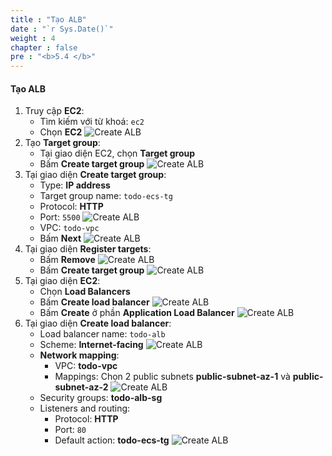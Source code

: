 ```yaml
---
title : "Tạo ALB"
date : "`r Sys.Date()`"
weight : 4
chapter : false
pre : "<b>5.4 </b>"
---
```

#### Tạo ALB
1. Truy cập **EC2**:
    - Tìm kiếm với từ khoá: `ec2`
    - Chọn **EC2**
    ![Create ALB](/images/5-ecs-service-deployment/ecs_setup_alb_1.png)
2. Tạo **Target group**:
    - Tại giao diện EC2, chọn **Target group**
    - Bấm **Create target group**
    ![Create ALB](/images/5-ecs-service-deployment/ecs_setup_alb_2.png)
3. Tại giao diện **Create target group**:
    - Type: **IP address**
    - Target group name: `todo-ecs-tg`
    - Protocol: **HTTP**
    - Port: `5500`
    ![Create ALB](/images/5-ecs-service-deployment/ecs_setup_alb_3.png)
    - VPC: `todo-vpc`
    - Bấm **Next**
    ![Create ALB](/images/5-ecs-service-deployment/ecs_setup_alb_4.png)
4. Tại giao diện **Register targets**:
    - Bấm **Remove**
    ![Create ALB](/images/5-ecs-service-deployment/ecs_setup_alb_5.png)
    - Bấm **Create target group**
    ![Create ALB](/images/5-ecs-service-deployment/ecs_setup_alb_6.png)
5. Tại giao diện **EC2**:
    - Chọn **Load Balancers**
    - Bấm **Create load balancer**
    ![Create ALB](/images/5-ecs-service-deployment/ecs_setup_alb_7.png)
    - Bấm **Create** ở phần **Application Load Balancer**
    ![Create ALB](/images/5-ecs-service-deployment/ecs_setup_alb_8.png)
6. Tại giao diện **Create load balancer**:
    - Load balancer name: `todo-alb`
    - Scheme: **Internet-facing**
    ![Create ALB](/images/5-ecs-service-deployment/ecs_setup_alb_9.png)
    - **Network mapping**:
      - VPC: **todo-vpc**
      - Mappings: Chọn 2 public subnets **public-subnet-az-1** và **public-subnet-az-2**
    ![Create ALB](/images/5-ecs-service-deployment/ecs_setup_alb_10.png)
    - Security groups: **todo-alb-sg**
    - Listeners and routing:
      - Protocol: **HTTP**
      - Port: `80`
      - Default action: **todo-ecs-tg**
    ![Create ALB](/images/5-ecs-service-deployment/ecs_setup_alb_11.png)